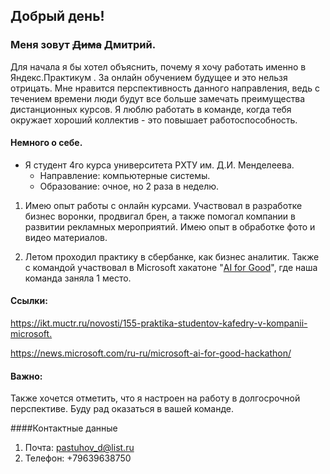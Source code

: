 

## Добрый день!

### Меня зовут ~~Дима~~ Дмитрий.


Для начала я бы хотел объяснить, почему я хочу работать именно в Яндекс.Практикум .
За онлайн обучением будущее и это нельзя отрицать.
Мне нравится перспективность данного направления, ведь с течением времени люди будут все больше замечать преимущества дистанционных курсов.
Я люблю работать в команде, когда тебя окружает хороший коллектив - это повышает работоспособность.

#### Немного о себе.

* Я студент 4го курса университета РХТУ им. Д.И. Менделеева.
    * Направление: компьютерные системы.
    * Образование: очное, но 2 раза в неделю.

1. Имею опыт работы с онлайн курсами. 
Участвовал в разработке бизнес воронки, продвигал брен, а также помогал компании в развитии рекламных мероприятий.
Имею опыт в обработке фото и видео материалов.

2. Летом проходил практику в cбербанке, как бизнес аналитик.
Также с командой участвовал в Microsoft хакатоне "[AI for Good](https://www.microsoft.com/en-us/ai/ai-for-good)", где наша команда заняла 1 место.


#### Ссылки:

<https://ikt.muctr.ru/novosti/155-praktika-studentov-kafedry-v-kompanii-microsoft.>

<https://news.microsoft.com/ru-ru/microsoft-ai-for-good-hackathon/>

#### Важно:
Также хочется отметить, что я настроен на работу в долгосрочной перспективе. Буду рад оказаться в вашей команде.


####Контактные данные

1. Почта: <pastuhov_d@list.ru>
2. Телефон: +79639638750

